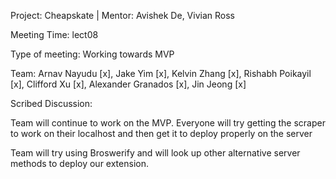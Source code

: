 Project: Cheapskate | Mentor: Avishek De, Vivian Ross

Meeting Time: lect08

Type of meeting: Working towards MVP

Team: Arnav Nayudu [x], Jake Yim [x], Kelvin Zhang [x], Rishabh Poikayil [x], Clifford Xu [x], Alexander Granados [x], Jin Jeong [x]

Scribed Discussion:

Team will continue to work on the MVP. Everyone will try getting the scraper to work on their localhost and then get it to deploy properly on the server

Team will try using Broswerify and will look up other alternative server methods to deploy our extension. 